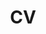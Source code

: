 ---
layout: cv
permalink: /assets/pdf/cv.pdf
title: CV
nav: true
nav_order: 5
cv_pdf: cv.pdf
description: This is a description of the page. You can modify it in '_pages/cv.md'. You can also change or remove the top pdf download button.
toc:
  sidebar: left
---
